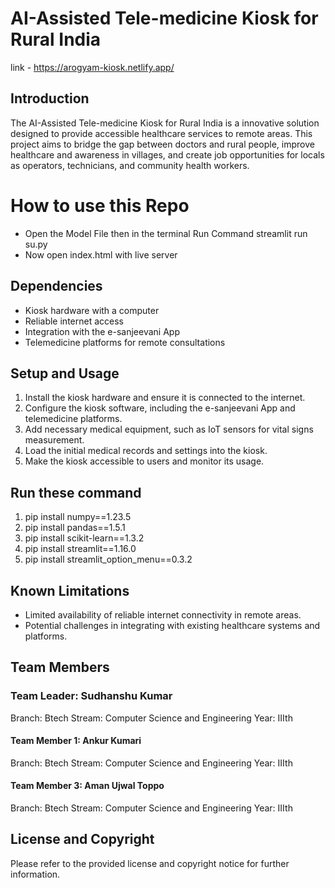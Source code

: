 # AI-Assisted Tele-medicine Kiosk for Rural India
link - https://arogyam-kiosk.netlify.app/

## Introduction

The AI-Assisted Tele-medicine Kiosk for Rural India is a innovative solution designed to provide accessible healthcare services to remote areas. This project aims to bridge the gap between doctors and rural people, improve healthcare and awareness in villages, and create job opportunities for locals as operators, technicians, and community health workers.

# How to use this Repo
- Open the Model File then in the terminal Run Command streamlit run su.py
- Now open index.html with live server
## Dependencies
- Kiosk hardware with a computer
- Reliable internet access
- Integration with the e-sanjeevani App
- Telemedicine platforms for remote consultations

## Setup and Usage

1. Install the kiosk hardware and ensure it is connected to the internet.
2. Configure the kiosk software, including the e-sanjeevani App and telemedicine platforms.
3. Add necessary medical equipment, such as IoT sensors for vital signs measurement.
4. Load the initial medical records and settings into the kiosk.
5. Make the kiosk accessible to users and monitor its usage.

## Run these command 
1. pip install numpy==1.23.5
2. pip install pandas==1.5.1
3. pip install scikit-learn==1.3.2
4. pip install streamlit==1.16.0
5. pip install streamlit_option_menu==0.3.2


## Known Limitations
- Limited availability of reliable internet connectivity in remote areas.
- Potential challenges in integrating with existing healthcare systems and platforms.


## Team Members
### Team Leader: Sudhanshu Kumar
Branch: Btech
Stream: Computer Science and Engineering
Year: IIIth
#### Team Member 1: Ankur Kumari
Branch: Btech
Stream: Computer Science and Engineering
Year: IIIth

#### Team Member 3: Aman Ujwal Toppo
Branch: Btech
Stream: Computer Science and Engineering
Year: IIIth
## License and Copyright

Please refer to the provided license and copyright notice for further information.
